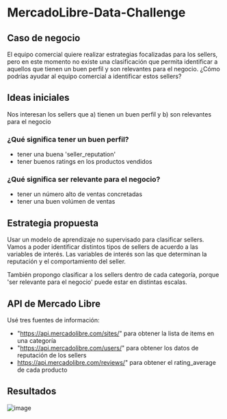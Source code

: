 # MercadoLibre-Data-Challenge

## Caso de negocio
El equipo comercial quiere realizar estrategias focalizadas para los sellers, pero en este
momento no existe una clasificación que permita identificar a aquellos que tienen un buen
perfil y son relevantes para el negocio. 
¿Cómo podrías ayudar al equipo comercial a identificar estos sellers?

## Ideas iniciales
Nos interesan los sellers que 
a) tienen un buen perfil y 
b) son relevantes para el negocio

### ¿Qué significa tener un buen perfil? 
- tener una buena 'seller_reputation'
- tener buenos ratings en los productos vendidos
### ¿Qué significa ser relevante para el negocio?
- tener un número alto de ventas concretadas
- tener una buen volúmen de ventas

## Estrategia propuesta
Usar un modelo de aprendizaje no supervisado para clasificar sellers. Vamos a poder identificar distintos tipos de sellers de acuerdo a las variables de interés. Las variables de interés son las que determinan la reputación y el comportamiento del seller. 

También propongo clasificar a los sellers dentro de cada categoría, porque 'ser relevante para el negocio' puede estar en distintas escalas. 

## API de Mercado Libre
Usé tres fuentes de información:
- "https://api.mercadolibre.com/sites/" para obtener la lista de items en una categoría
- "https://api.mercadolibre.com/users/" para obtener los datos de reputación de los sellers
- https://api.mercadolibre.com/reviews/" para obtener el rating_average de cada producto

## Resultados
![image](https://github.com/XimenaZamora/MercadoLibre-Data-Challenge/assets/51669940/cc629ec6-bc73-42de-ab2e-deb551c34cd2)

